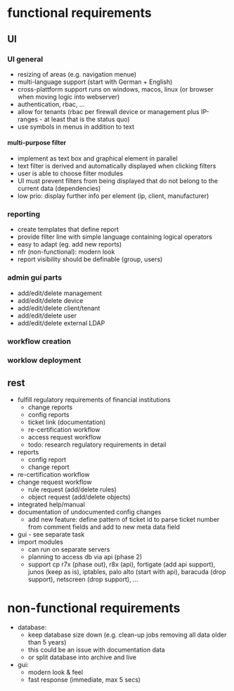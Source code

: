 # functional requirements
## UI
### UI general
- resizing of areas (e.g. navigation menue)
- multi-language support (start with German + English)
- cross-plattform support runs on windows, macos, linux (or browser when moving logic into webserver)
- authentication, rbac, ...
- allow for tenants (rbac per firewall device or management plus IP-ranges - at least that is the status quo)
- use symbols in menus in addition to text
#### multi-purpose filter
- implement as text box and graphical element in parallel
- text filter is derived and automatically displayed when clicking filters
- user is able to choose filter modules
- UI must prevent filters from being displayed that do not belong to the current data (dependencies)
- low prio: display further info per element (ip, client, manufacturer)
### reporting
- create templates that define report
- provide filter line with simple language containing logical operators
- easy to adapt (eg. add new reports)
- nfr (non-functional): modern look
- report visibility should be definable (group, users)
### admin gui parts
  - add/edit/delete management
  - add/edit/delete device
  - add/edit/delete client/tenant
  - add/edit/delete user
  - add/edit/delete external LDAP
### workflow creation
### worklow deployment
## rest
- fulfill regulatory requirements of financial institutions
  - change reports
  - config reports
  - ticket link (documentation)
  - re-certification workflow
  - access request workflow
  - todo: research regulatory requirements in detail
- reports
  - config report
  - change report
- re-certification workflow
- change request workflow
  - rule request (add/delete rules)
  - object request (add/delete objects)
- integrated help/manual
- documentation of undocumented config changes
  - add new feature: define pattern of ticket id to parse ticket number from comment fields and add to new meta data field 
- gui - see separate task
- import modules
  - can run on separate servers
  - planning to access db via api (phase 2)
  - support cp r7x (phase out), r8x (api), fortigate (add api support), junos (keep as is), iptables, palo alto (start with api), baracuda (drop support), netscreen (drop support),
...
# non-functional requirements
- database:
  - keep database size down (e.g. clean-up jobs removing all data older than 5 years)
  - this could be an issue with documentation data
  - or split database into archive and live
- gui: 
  - modern look & feel
  - fast response (immediate, max 5 secs)

